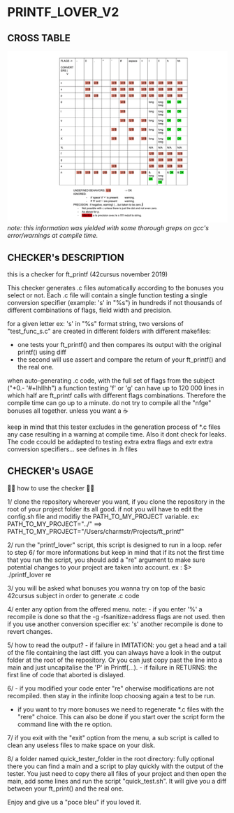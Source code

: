 # PRINTF_LOVER_V2

## CROSS TABLE 
![alt text](https://github.com/charMstr/printf_lover_v2/blob/master/grep_harder.png)
*note: this information was yielded with some thorough greps on gcc's error/warnings
at compile time.*

## CHECKER's DESCRIPTION

this is a checker for ft_printf (42cursus november 2019)

This checker generates .c files automatically according to the bonuses you
select or not.
Each .c file will contain a single function testing a single conversion
specifier (example: 's' in "%s") in hundreds if not thousands of different
combinations of flags, field width and precision.

for a given letter ex: 's' in "%s" format string, two versions of
"test_func_s.c" are created in different folders with different makefiles:
- one tests your ft_printf() and then compares its output with the original
printf() using diff
- the second will use assert and compare the return of your ft_printf() and the
real one.

when auto-generating .c code, with the full set of flags from the subject
("*0.- '#+lhllhh") a function testing 'f' or 'g' can have up to 120 000 lines
in which half are ft_printf calls with different flags combinations. Therefore
the compile time can go up to a minute. do not try to compile all the "nfge"
bonuses all together. unless you want a ☕️

keep in mind that this tester excludes in the generation process of *.c files
any case resulting in a warning at compile time. Also it dont check for leaks.
The code ccould be addapted to testing extra extra flags and extr extra
conversion specifiers... see defines in .h files

## CHECKER's USAGE

🖖🏿 how to use the checker 🖖🏿

1/  clone the repository wherever you want, if you clone the repository in the
root of your project folder its all good. if not you will have to edit the
config.sh file and modifiy the PATH_TO_MY_PROJECT variable.
ex: PATH_TO_MY_PROJECT="../" ==> PATH_TO_MY_PROJECT="/Users/charmstr/Projects/ft_printf" 

2/  run the "printf_lover" script, this script is designed to run in a loop.
    refer to step 6/ for more informations but keep in mind that if its not the
	first time that you run the script, you should add a "re" argument to make
	sure potential changes to your project are taken into account.
    ex : $> ./printf_lover re 

3/  you will be asked what bonuses you wanna try on top of the basic 42cursus
	subject in order to generate .c code

4/  enter any option from the offered menu.
    note: - if you enter '%' a recompile is done so that the 
			-g -fsanitize=address flags are not used.
            then if you use another conversion specifier ex: 's' another
			recompile is done to revert changes.

5/  how to read the output?
	- if failure in IMITATION: you get a head and a tail of the file containing
	the last diff.
     you can always have a look in the output folder at the root of the
	 repository. Or you can just copy past the line into a main and just 
	 uncapitalise the 'P' in Printf(...).
    - if failure in RETURNS: the first line of code that aborted is dislayed.

6/ - if you modified your code enter "re" oherwise modifications are not
	recompiled. then stay in the infinite loop choosing again a test to be run.
   - if you want to try more bonuses we need to regenerate *.c files with the
   "rere" choice. This can also be done if you start over the script form the
   command line with the re option.
   
7/  if you exit with the "exit" option from the menu, a sub script is called to
	clean any useless files to make space on your disk.

8/  a folder named quick_tester_folder in the root directory: fully optional
	there you can find a main and a script to play quickly with the output of
	the tester. You just need to copy there all files of your project and then
	open the main, add some lines and run the script "quick_test.sh". It will
	give you a diff between your ft_print() and the real one.
    
Enjoy and give us a "poce bleu" if you loved it.
